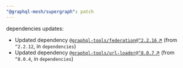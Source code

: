 ```yaml
---
"@graphql-mesh/supergraph": patch
---
```

dependencies updates:
  - Updated dependency [`@graphql-tools/federation@^2.2.16` ↗︎](https://www.npmjs.com/package/@graphql-tools/federation/v/2.2.16) (from `^2.2.12`, in `dependencies`)
  - Updated dependency [`@graphql-tools/url-loader@^8.0.7` ↗︎](https://www.npmjs.com/package/@graphql-tools/url-loader/v/8.0.7) (from `^8.0.4`, in `dependencies`)
